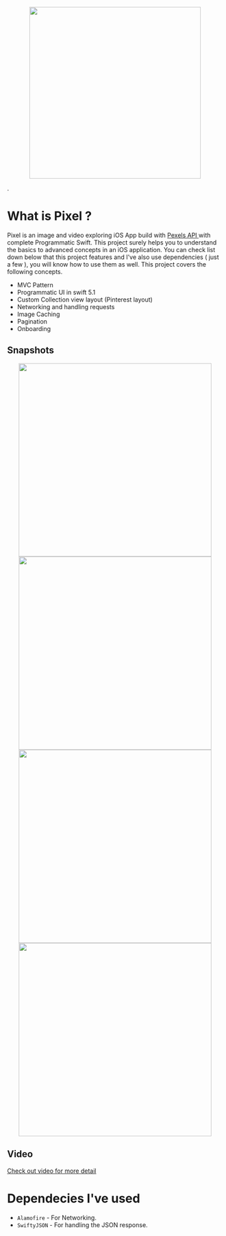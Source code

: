 <p align="center"><img src="https://imgur.com/0NaZYmT.png" width="400"></p>.

# What is Pixel ?
Pixel is an image and video exploring iOS App build with <a href="https://www.pexels.com/api/"> Pexels API </a> with complete Programmatic Swift. This project surely helps you to understand the basics to advanced concepts in an iOS application. You can check list down below that this project features and I've also use dependencies ( just a few ), you will know how to use them as well. This project covers the following concepts.

- MVC Pattern
- Programmatic UI in swift 5.1
- Custom Collection view layout (Pinterest layout)
- Networking and handling requests
- Image Caching
- Pagination
- Onboarding

## Snapshots
<p align="center"><img src="https://imgur.com/ycStAmm.png" height="450"> <img src="https://imgur.com/7qbivs3.png" height="450"> <img src="https://imgur.com/H3Vp3Tl.png" height="450"> <img src="https://imgur.com/weNgE9i.png" height="450"></p>

## Video
<a href="https://youtu.be/vYJU7SsQnmA">Check out video for more detail</a>

# Dependecies I've used
- `Alamofire` - For Networking.
- `SwiftyJSON` - For handling the JSON response.
